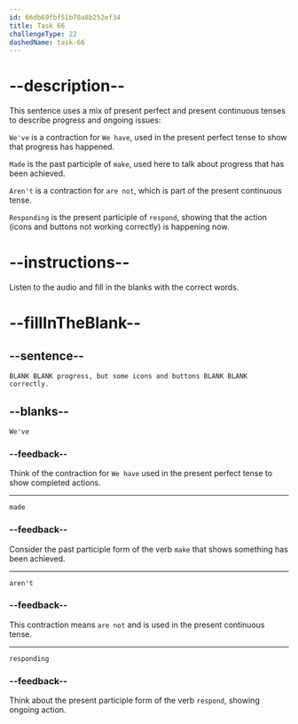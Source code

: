 ```yaml
---
id: 66db69fbf51b70a8b252ef34
title: Task 66
challengeType: 22
dashedName: task-66
---
```

<!--
AUDIO REFERENCE:
Linda: We've made progress, but some icons and buttons aren't responding correctly.
-->

# --description--

This sentence uses a mix of present perfect and present continuous tenses to describe progress and ongoing issues:

`We've` is a contraction for `We have`, used in the present perfect tense to show that progress has happened.

`Made` is the past participle of `make`, used here to talk about progress that has been achieved.

`Aren't` is a contraction for `are not`, which is part of the present continuous tense.

`Responding` is the present participle of `respond`, showing that the action (icons and buttons not working correctly) is happening now.

# --instructions--

Listen to the audio and fill in the blanks with the correct words.

# --fillInTheBlank--

## --sentence--

`BLANK BLANK progress, but some icons and buttons BLANK BLANK correctly.`

## --blanks--

`We've`

### --feedback--

Think of the contraction for `We have` used in the present perfect tense to show completed actions.

---

`made`

### --feedback--

Consider the past participle form of the verb `make` that shows something has been achieved.

---

`aren't`

### --feedback--

This contraction means `are not` and is used in the present continuous tense.

---

`responding`

### --feedback--

Think about the present participle form of the verb `respond`, showing ongoing action.
